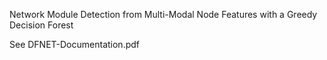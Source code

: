 Network Module Detection from Multi-Modal Node Features with a Greedy Decision Forest

See DFNET-Documentation.pdf
